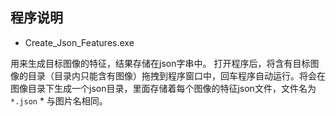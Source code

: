 ## 程序说明

* Create_Json_Features.exe

用来生成目标图像的特征，结果存储在json字串中。
打开程序后，将含有目标图像的目录（目录内只能含有图像）拖拽到程序窗口中，回车程序自动运行。将会在图像目录下生成一个json目录，里面存储着每个图像的特征json文件，文件名为`*.json` * 与图片名相同。
